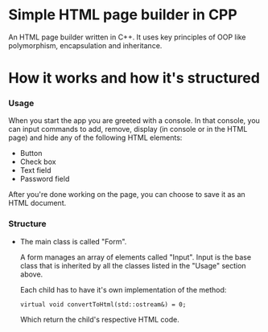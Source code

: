 # Simple HTML page builder in CPP
An HTML page builder written in C++. It uses key principles of OOP like polymorphism, encapsulation and inheritance.
# How it works and how it's structured
### Usage
  When you start the app you are greeted with a console.
In that console, you can input commands to add, remove, display (in console or in the HTML page) and hide any of the following HTML elements:

- Button
- Check box
- Text field
- Password field

After you're done working on the page, you can choose to save it as an HTML document.

### Structure
- The main class is called "Form". 
  
  A form manages an array of elements called "Input".
  Input is the base class that is inherited by all the classes listed in the "Usage" section above. 
  
  Each child has to have it's own implementation of the method:
  ```
  virtual void convertToHtml(std::ostream&) = 0;
  ```
  
  Which return the child's respective HTML code.
